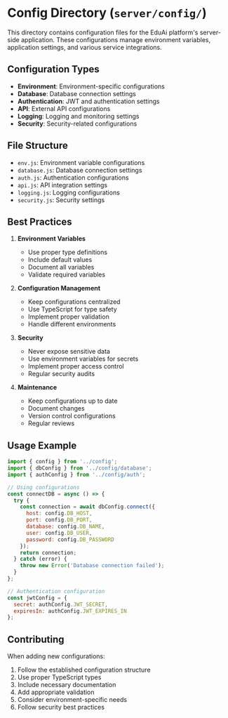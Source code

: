 # Config Directory (`server/config/`)

This directory contains configuration files for the EduAi platform's server-side application. These configurations manage environment variables, application settings, and various service integrations.

## Configuration Types

- **Environment**: Environment-specific configurations
- **Database**: Database connection settings
- **Authentication**: JWT and authentication settings
- **API**: External API configurations
- **Logging**: Logging and monitoring settings
- **Security**: Security-related configurations

## File Structure

- `env.js`: Environment variable configurations
- `database.js`: Database connection settings
- `auth.js`: Authentication configurations
- `api.js`: API integration settings
- `logging.js`: Logging configurations
- `security.js`: Security settings

## Best Practices

1. **Environment Variables**
   - Use proper type definitions
   - Include default values
   - Document all variables
   - Validate required variables

2. **Configuration Management**
   - Keep configurations centralized
   - Use TypeScript for type safety
   - Implement proper validation
   - Handle different environments

3. **Security**
   - Never expose sensitive data
   - Use environment variables for secrets
   - Implement proper access control
   - Regular security audits

4. **Maintenance**
   - Keep configurations up to date
   - Document changes
   - Version control configurations
   - Regular reviews

## Usage Example

```javascript
import { config } from '../config';
import { dbConfig } from '../config/database';
import { authConfig } from '../config/auth';

// Using configurations
const connectDB = async () => {
  try {
    const connection = await dbConfig.connect({
      host: config.DB_HOST,
      port: config.DB_PORT,
      database: config.DB_NAME,
      user: config.DB_USER,
      password: config.DB_PASSWORD
    });
    return connection;
  } catch (error) {
    throw new Error('Database connection failed');
  }
};

// Authentication configuration
const jwtConfig = {
  secret: authConfig.JWT_SECRET,
  expiresIn: authConfig.JWT_EXPIRES_IN
};
```

## Contributing

When adding new configurations:
1. Follow the established configuration structure
2. Use proper TypeScript types
3. Include necessary documentation
4. Add appropriate validation
5. Consider environment-specific needs
6. Follow security best practices 